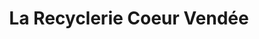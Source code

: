---
title: "La Recyclerie Coeur Vendée"
url: /la-roche-sur-yon/la-recyclerie-coeur-vendee/
shop: charité
---